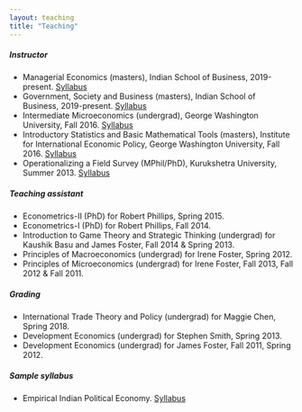 ```yaml
---
layout: teaching
title: "Teaching"
---
```


##### Instructor

* Managerial Economics (masters), Indian School of Business, 2019-present. [Syllabus](/teaching/syllabus/dar_isb_managerial_economics.pdf)
* Government, Society and Business (masters), Indian School of Business, 2019-present. [Syllabus](/teaching/syllabus/dar_isb_government_society_business.pdf)
* Intermediate Microeconomics (undergrad), George Washington University, Fall 2016. [Syllabus](/teaching/syllabus/dar_gwu_intermediate_micro.pdf)
* Introductory Statistics and Basic Mathematical Tools (masters), Institute for International Economic Policy, George Washington University, Fall 2016. [Syllabus](/teaching/syllabus/dar_iiep_introductory_statistics.pdf)
* Operationalizing a Field Survey (MPhil/PhD), Kurukshetra University, Summer 2013. [Syllabus](/teaching/syllabus/dar_kuk_operationalizing_field_survey.pdf)

##### Teaching assistant

* Econometrics-II (PhD) for Robert Phillips, Spring 2015.
* Econometrics-I (PhD) for Robert Phillips, Fall 2014.
* Introduction to Game Theory and Strategic Thinking (undergrad) for Kaushik Basu and James Foster, Fall 2014 & Spring 2013.
* Principles of Macroeconomics (undergrad) for Irene Foster, Spring 2012.
* Principles of Microeconomics (undergrad) for Irene Foster, Fall 2013, Fall 2012 & Fall 2011.

##### Grading

* International Trade Theory and Policy (undergrad) for Maggie Chen, Spring 2018.
* Development Economics (undergrad) for Stephen Smith, Spring 2013.
* Development Economics (undergrad) for James Foster, Fall 2011, Spring 2012.

##### Sample syllabus

* Empirical Indian Political Economy. [Syllabus](/teaching/syllabus/dar_sample_empirical_indian_political_economy.pdf)